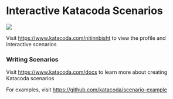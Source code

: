 # Interactive Katacoda Scenarios

[![](http://shields.katacoda.com/katacoda/nitinnbisht/count.svg)](https://www.katacoda.com/nitinnbisht "Get your profile on Katacoda.com")

Visit https://www.katacoda.com/nitinnbisht to view the profile and interactive scenarios

### Writing Scenarios
Visit https://www.katacoda.com/docs to learn more about creating Katacoda scenarios

For examples, visit https://github.com/katacoda/scenario-example
